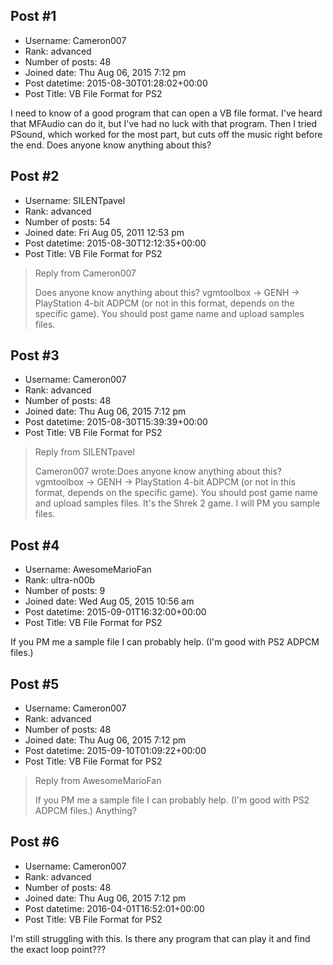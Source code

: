 ## Post #1
- Username: Cameron007
- Rank: advanced
- Number of posts: 48
- Joined date: Thu Aug 06, 2015 7:12 pm
- Post datetime: 2015-08-30T01:28:02+00:00
- Post Title: VB File Format for PS2

I need to know of a good program that can open a VB file format. I've heard that MFAudio can do it, but I've had no luck with that program. Then I tried PSound, which worked for the most part, but cuts off the music right before the end. Does anyone know anything about this?
## Post #2
- Username: SILENTpavel
- Rank: advanced
- Number of posts: 54
- Joined date: Fri Aug 05, 2011 12:53 pm
- Post datetime: 2015-08-30T12:12:35+00:00
- Post Title: VB File Format for PS2

> Reply from Cameron007
>
> Does anyone know anything about this?
vgmtoolbox -> GENH -> PlayStation 4-bit ADPCM (or not in this format, depends on the specific game). You should post game name and upload samples files.
## Post #3
- Username: Cameron007
- Rank: advanced
- Number of posts: 48
- Joined date: Thu Aug 06, 2015 7:12 pm
- Post datetime: 2015-08-30T15:39:39+00:00
- Post Title: VB File Format for PS2

> Reply from SILENTpavel
>
> Cameron007 wrote:Does anyone know anything about this?
vgmtoolbox -> GENH -> PlayStation 4-bit ADPCM (or not in this format, depends on the specific game). You should post game name and upload samples files.
It's the Shrek 2 game. I will PM you sample files.
## Post #4
- Username: AwesomeMarioFan
- Rank: ultra-n00b
- Number of posts: 9
- Joined date: Wed Aug 05, 2015 10:56 am
- Post datetime: 2015-09-01T16:32:00+00:00
- Post Title: VB File Format for PS2

If you PM me a sample file I can probably help. (I'm good with PS2 ADPCM files.)
## Post #5
- Username: Cameron007
- Rank: advanced
- Number of posts: 48
- Joined date: Thu Aug 06, 2015 7:12 pm
- Post datetime: 2015-09-10T01:09:22+00:00
- Post Title: VB File Format for PS2

> Reply from AwesomeMarioFan
>
> If you PM me a sample file I can probably help. (I'm good with PS2 ADPCM files.)
Anything?
## Post #6
- Username: Cameron007
- Rank: advanced
- Number of posts: 48
- Joined date: Thu Aug 06, 2015 7:12 pm
- Post datetime: 2016-04-01T16:52:01+00:00
- Post Title: VB File Format for PS2

I'm still struggling with this. Is there any program that can play it and find the exact loop point???
